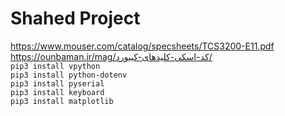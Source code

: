 # Shahed Project

https://www.mouser.com/catalog/specsheets/TCS3200-E11.pdf \
https://ounbaman.ir/mag/کد-اسکی-کلیدهای-کیبورد/ \
```pip3 install vpython```\
```pip3 install python-dotenv```\
```pip3 install pyserial```\
```pip3 install keyboard```\
```pip3 install matplotlib```